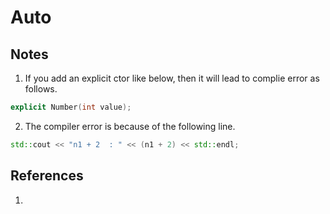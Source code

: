 # Auto

## Notes
1. If you add an explicit ctor like below, then it will lead to complie error as follows.

```cpp
explicit Number(int value);
```

2. The compiler error is because of the following line.

```cpp
std::cout << "n1 + 2  : " << (n1 + 2) << std::endl;
```

## References

1. 

